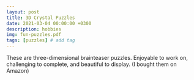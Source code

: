 ```yaml
---
layout: post
title: 3D Crystal Puzzles
date: 2021-03-04 00:00:00 +0300
description: hobbies
img: fun-puzzles.pdf
tags: [puzzles] # add tag
---
```

These are three-dimensional brainteaser puzzles. Enjoyable to work on, challenging to complete, and beautiful to display. (I bought them on Amazon) 